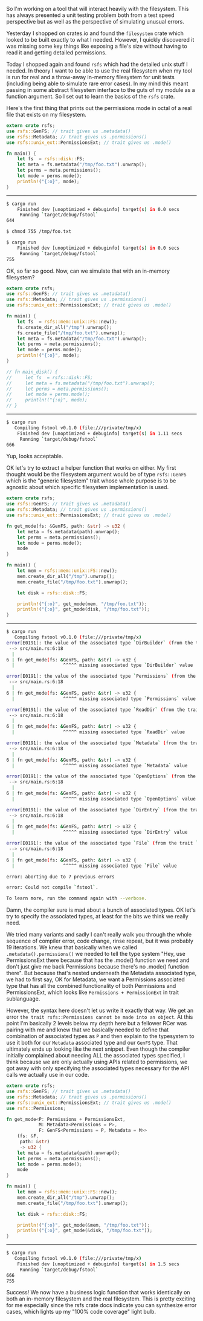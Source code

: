 So I'm working on a tool that will interact heavily with the filesystem. This has always presented a unit testing problem both from a test speed perspective but as well as the perspective of simulating unusual errors.

Yesterday I shopped on crates.io and found the `filesystem` crate which looked to be built exactly to what I needed. However, I quickly discovered it was missing some key things like exposing a file's size without having to read it and getting detailed permissions.

Today I shopped again and found `rsfs` which had the detailed unix stuff I needed. In theory I want to be able to use the real filesystem when my tool is run for real and a throw-away in-memory filesystem for unit tests (including being able to simulate rare error cases). In my mind this meant passing in some abstract filesystem interface to the guts of my module as a function argument. So I set out to learn the basics of the `rsfs` crate.

Here's the first thing that prints out the permissions mode in octal of a real file that exists on my filesystem.

```rust
extern crate rsfs;
use rsfs::GenFS; // trait gives us .metadata()
use rsfs::Metadata; // trait gives us .permissions()
use rsfs::unix_ext::PermissionsExt; // trait gives us .mode()

fn main() {
    let fs  = rsfs::disk::FS;
    let meta = fs.metadata("/tmp/foo.txt").unwrap();
    let perms = meta.permissions();
    let mode = perms.mode();
    println!("{:o}", mode);
}
```
----
```sh
$ cargo run
    Finished dev [unoptimized + debuginfo] target(s) in 0.0 secs
     Running `target/debug/fstool`
644

$ chmod 755 /tmp/foo.txt

$ cargo run
    Finished dev [unoptimized + debuginfo] target(s) in 0.0 secs
     Running `target/debug/fstool`
755
```

OK, so far so good. Now, can we simulate that with an in-memory filesystem?

```rust
extern crate rsfs;
use rsfs::GenFS; // trait gives us .metadata()
use rsfs::Metadata; // trait gives us .permissions()
use rsfs::unix_ext::PermissionsExt; // trait gives us .mode()

fn main() {
    let fs  = rsfs::mem::unix::FS::new();
    fs.create_dir_all("/tmp").unwrap();
    fs.create_file("/tmp/foo.txt").unwrap();
    let meta = fs.metadata("/tmp/foo.txt").unwrap();
    let perms = meta.permissions();
    let mode = perms.mode();
    println!("{:o}", mode);
}

// fn main_disk() {
//     let fs  = rsfs::disk::FS;
//     let meta = fs.metadata("/tmp/foo.txt").unwrap();
//     let perms = meta.permissions();
//     let mode = perms.mode();
//     println!("{:o}", mode);
// }
```
----
```sh
$ cargo run
   Compiling fstool v0.1.0 (file:///private/tmp/x)
    Finished dev [unoptimized + debuginfo] target(s) in 1.11 secs
     Running `target/debug/fstool`
666
```

Yup, looks acceptable.

OK let's try to extract a helper function that works on either. My first thought would be the filesystem argument would be of type `rsfs::GenFS` which is the "generic filesystem" trait whose whole purpose is to be agnostic about which specific filesystem implementation is used.

```rust
extern crate rsfs;
use rsfs::GenFS; // trait gives us .metadata()
use rsfs::Metadata; // trait gives us .permissions()
use rsfs::unix_ext::PermissionsExt; // trait gives us .mode()

fn get_mode(fs: &GenFS, path: &str) -> u32 {
    let meta = fs.metadata(path).unwrap();
    let perms = meta.permissions();
    let mode = perms.mode();
    mode
}

fn main() {
    let mem = rsfs::mem::unix::FS::new();
    mem.create_dir_all("/tmp").unwrap();
    mem.create_file("/tmp/foo.txt").unwrap();

    let disk = rsfs::disk::FS;

    println!("{:o}", get_mode(mem, "/tmp/foo.txt"));
    println!("{:o}", get_mode(disk, "/tmp/foo.txt"));
}
```
----
```sh
$ cargo run
   Compiling fstool v0.1.0 (file:///private/tmp/x)
error[E0191]: the value of the associated type `DirBuilder` (from the trait `rsfs::GenFS`) must be specified
 --> src/main.rs:6:18
  |
6 | fn get_mode(fs: &GenFS, path: &str) -> u32 {
  |                  ^^^^^ missing associated type `DirBuilder` value

error[E0191]: the value of the associated type `Permissions` (from the trait `rsfs::GenFS`) must be specified
 --> src/main.rs:6:18
  |
6 | fn get_mode(fs: &GenFS, path: &str) -> u32 {
  |                  ^^^^^ missing associated type `Permissions` value

error[E0191]: the value of the associated type `ReadDir` (from the trait `rsfs::GenFS`) must be specified
 --> src/main.rs:6:18
  |
6 | fn get_mode(fs: &GenFS, path: &str) -> u32 {
  |                  ^^^^^ missing associated type `ReadDir` value

error[E0191]: the value of the associated type `Metadata` (from the trait `rsfs::GenFS`) must be specified
 --> src/main.rs:6:18
  |
6 | fn get_mode(fs: &GenFS, path: &str) -> u32 {
  |                  ^^^^^ missing associated type `Metadata` value

error[E0191]: the value of the associated type `OpenOptions` (from the trait `rsfs::GenFS`) must be specified
 --> src/main.rs:6:18
  |
6 | fn get_mode(fs: &GenFS, path: &str) -> u32 {
  |                  ^^^^^ missing associated type `OpenOptions` value

error[E0191]: the value of the associated type `DirEntry` (from the trait `rsfs::GenFS`) must be specified
 --> src/main.rs:6:18
  |
6 | fn get_mode(fs: &GenFS, path: &str) -> u32 {
  |                  ^^^^^ missing associated type `DirEntry` value

error[E0191]: the value of the associated type `File` (from the trait `rsfs::GenFS`) must be specified
 --> src/main.rs:6:18
  |
6 | fn get_mode(fs: &GenFS, path: &str) -> u32 {
  |                  ^^^^^ missing associated type `File` value

error: aborting due to 7 previous errors

error: Could not compile `fstool`.

To learn more, run the command again with --verbose.
```

Damn, the compiler sure is mad about a bunch of associated types. OK let's try to specify the associated types, at least for the bits we think we really need.

We tried many variants and sadly I can't really walk you through the whole sequence of compiler error, code change, rinse repeat, but it was probably 19 iterations. We knew that basically when we called `.metadata().permissions()` we needed to tell the type system "Hey, use PermissionsExt there because that has the .mode() function we need and don't just give me back Permissions because there's no .mode() function there". But because that's nested underneath the Metadata associated type, we had to first say, OK for Metadata, we want a Permissions associated type that has all the combined functionality of both Permissions and PermissionsExt, which looks like `Permissions + PermissionExt` in trait sublanguage.

However, the syntax here doesn't let us write it exactly that way. We get an error `the trait rsfs::Permissions cannot be made into an object`. At this point I'm basically 2 levels below my depth here but a fellower RCer was pairing with me and knew that we basically needed to define that combination of associated types as `P` and then explain to the typesystem to use it both for our `Metadata` associated type and our `GenFS` type. That ultimately ends up looking like the next snippet. Even though the compiler initially complained about needing ALL the associated types specified, I think because we are only actually using APIs related to permissions, we got away with only specifying the associated types necessary for the API calls we actually use in our code.

```rust
extern crate rsfs;
use rsfs::GenFS; // trait gives us .metadata()
use rsfs::Metadata; // trait gives us .permissions()
use rsfs::unix_ext::PermissionsExt; // trait gives us .mode()
use rsfs::Permissions;

fn get_mode<P: Permissions + PermissionsExt,
            M: Metadata<Permissions = P>,
            F: GenFS<Permissions = P, Metadata = M>>
    (fs: &F,
     path: &str)
     -> u32 {
    let meta = fs.metadata(path).unwrap();
    let perms = meta.permissions();
    let mode = perms.mode();
    mode
}

fn main() {
    let mem = rsfs::mem::unix::FS::new();
    mem.create_dir_all("/tmp").unwrap();
    mem.create_file("/tmp/foo.txt").unwrap();

    let disk = rsfs::disk::FS;

    println!("{:o}", get_mode(&mem, "/tmp/foo.txt"));
    println!("{:o}", get_mode(&disk, "/tmp/foo.txt"));
}
```
----
```sh
$ cargo run
   Compiling fstool v0.1.0 (file:///private/tmp/x)
    Finished dev [unoptimized + debuginfo] target(s) in 1.5 secs
     Running `target/debug/fstool`
666
755
```

Success! We now have a business logic function that works identically on both an in-memory filesystem and the real filesystem. This is pretty exciting for me especially since the rsfs crate docs indicate you can synthesize error cases, which lights up my "100% code coverage" light bulb.
